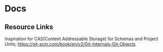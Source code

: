 # Docs


## Resource Links
Inspiration for CAS(Content Addressable Storage) 
for Schemas and Project Units; https://git-scm.com/book/en/v2/Git-Internals-Git-Objects

